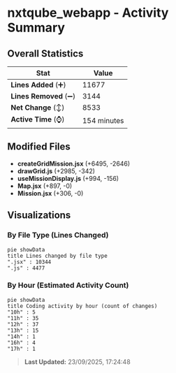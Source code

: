 # nxtqube_webapp - Activity Summary 

## Overall Statistics

| Stat                   | Value                                                             |
| ---------------------- | ----------------------------------------------------------------- |
| **Lines Added** (➕)   | 11677                                          |
| **Lines Removed** (➖) | 3144                                        |
| **Net Change** (↕)    | 8533                |
| **Active Time** (⌚)   | 154 minutes |


## Modified Files
- **createGridMission.jsx** (+6495, -2646)
- **drawGrid.js** (+2985, -342)
- **useMissionDisplay.js** (+994, -156)
- **Map.jsx** (+897, -0)
- **Mission.jsx** (+306, -0)

## Visualizations

### By File Type (Lines Changed)

```mermaid
pie showData
title Lines changed by file type
".jsx" : 10344
".js" : 4477
```

### By Hour (Estimated Activity Count)

```mermaid
pie showData
title Coding activity by hour (count of changes)
"10h" : 5
"11h" : 35
"12h" : 37
"13h" : 15
"14h" : 1
"16h" : 4
"17h" : 1
```


> **Last Updated:** 23/09/2025, 17:24:48